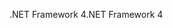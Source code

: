 <span data-ttu-id="2fc4e-101">.NET Framework 4</span><span class="sxs-lookup"><span data-stu-id="2fc4e-101">.NET Framework 4</span></span>